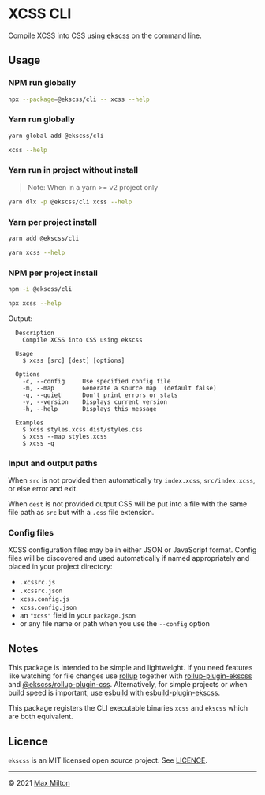 # XCSS CLI

Compile XCSS into CSS using [ekscss](https://github.com/MaxMilton/ekscss) on the command line.

## Usage

### NPM run globally

```sh
npx --package=@ekscss/cli -- xcss --help
```

### Yarn run globally

```sh
yarn global add @ekscss/cli
```

```sh
xcss --help
```

### Yarn run in project without install

> Note: When in a yarn >= v2 project only

```sh
yarn dlx -p @ekscss/cli xcss --help
```

### Yarn per project install

```sh
yarn add @ekscss/cli
```

```sh
yarn xcss --help
```

### NPM per project install

```sh
npm -i @ekscss/cli
```

```sh
npx xcss --help
```

Output:

```
  Description
    Compile XCSS into CSS using ekscss

  Usage
    $ xcss [src] [dest] [options]

  Options
    -c, --config     Use specified config file
    -m, --map        Generate a source map  (default false)
    -q, --quiet      Don't print errors or stats
    -v, --version    Displays current version
    -h, --help       Displays this message

  Examples
    $ xcss styles.xcss dist/styles.css
    $ xcss --map styles.xcss
    $ xcss -q
```

### Input and output paths

When `src` is not provided then automatically try `index.xcss`, `src/index.xcss`, or else error and exit.

When `dest` is not provided output CSS will be put into a file with the same file path as `src` but with a `.css` file extension.

### Config files

XCSS configuration files may be in either JSON or JavaScript format. Config files will be discovered and used automatically if named appropriately and placed in your project directory:

- `.xcssrc.js`
- `.xcssrc.json`
- `xcss.config.js`
- `xcss.config.json`
- an `"xcss"` field in your `package.json`
- or any file name or path when you use the `--config` option

## Notes

This package is intended to be simple and lightweight. If you need features like watching for file changes use [rollup](https://rollupjs.org) together with [rollup-plugin-ekscss](https://github.com/MaxMilton/ekscss/tree/master/packages/rollup-plugin-ekscss) and [@ekscss/rollup-plugin-css](../rollup-plugin-css). Alternatively, for simple projects or when build speed is important, use [esbuild](https://esbuild.github.io) with [esbuild-plugin-ekscss](https://github.com/MaxMilton/ekscss/tree/master/packages/esbuild-plugin-ekscss).

This package registers the CLI executable binaries `xcss` and `ekscss` which are both equivalent.

## Licence

`ekscss` is an MIT licensed open source project. See [LICENCE](https://github.com/MaxMilton/ekscss/blob/master/LICENCE).

---

© 2021 [Max Milton](https://maxmilton.com)

